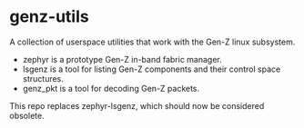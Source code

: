 # genz-utils
A collection of userspace utilities that work with the Gen-Z linux subsystem.
* zephyr is a prototype Gen-Z in-band fabric manager.
* lsgenz is a tool for listing Gen-Z components and their control space structures.
* genz\_pkt is a tool for decoding Gen-Z packets.

This repo replaces zephyr-lsgenz, which should now be considered obsolete.
